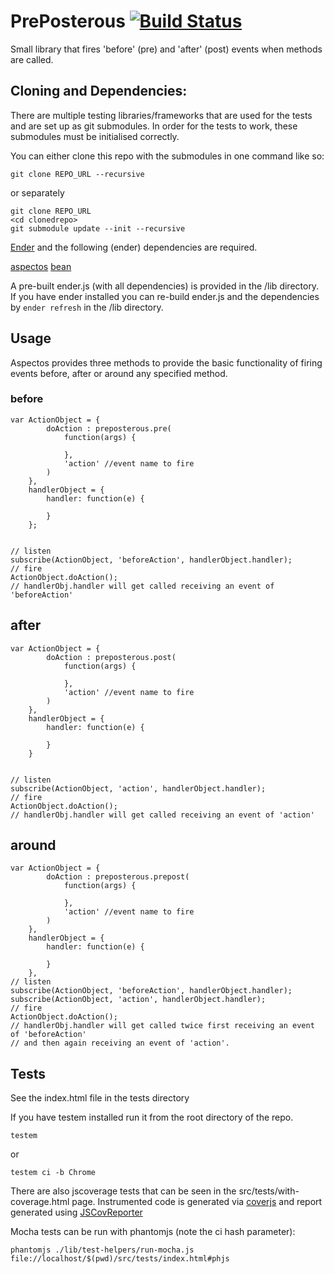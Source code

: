 # PrePosterous [![Build Status](https://secure.travis-ci.org/lawrencec/preposterous.png)](http://travis-ci.org/lawrencec/preposterous)

Small library that fires 'before' (pre) and 'after' (post) events when methods are called.

## Cloning and Dependencies:

There are multiple testing libraries/frameworks that are used for the tests and are set up as git submodules. In order for the tests to work, these submodules
must be initialised correctly.

You can either clone this repo with the submodules in one command like so:

    git clone REPO_URL --recursive

or separately

    git clone REPO_URL
    <cd clonedrepo>
    git submodule update --init --recursive


[Ender](http://ender.no.de) and the following (ender) dependencies are required.

[aspectos](https://github.com/lawrencec/aspectos)
[bean](https://github.com/fat/bean)

A pre-built ender.js (with all dependencies) is provided in the /lib directory. If you have ender installed
you can re-build ender.js and the dependencies by <code>ender refresh</code> in the /lib directory.

## Usage

Aspectos provides three methods to provide the basic functionality of firing events
before, after or around any specified method.

### before


    var ActionObject = {
            doAction : preposterous.pre(
                function(args) {

                },
                'action' //event name to fire
            )
        },
        handlerObject = {
            handler: function(e) {

            }
        };


    // listen
    subscribe(ActionObject, 'beforeAction', handlerObject.handler);
    // fire
    ActionObject.doAction();
    // handlerObj.handler will get called receiving an event of 'beforeAction'

## after

    var ActionObject = {
            doAction : preposterous.post(
                function(args) {

                },
                'action' //event name to fire
            )
        },
        handlerObject = {
            handler: function(e) {

            }
        }


    // listen
    subscribe(ActionObject, 'action', handlerObject.handler);
    // fire
    ActionObject.doAction();
    // handlerObj.handler will get called receiving an event of 'action'

## around
    var ActionObject = {
            doAction : preposterous.prepost(
                function(args) {

                },
                'action' //event name to fire
            )
        },
        handlerObject = {
            handler: function(e) {

            }
        },
    // listen
    subscribe(ActionObject, 'beforeAction', handlerObject.handler);
    subscribe(ActionObject, 'action', handlerObject.handler);
    // fire
    ActionObject.doAction();
    // handlerObj.handler will get called twice first receiving an event of 'beforeAction'
    // and then again receiving an event of 'action'.

## Tests

See the index.html file in the tests directory

If you have testem installed run it from the root directory of the repo.

    testem

or

    testem ci -b Chrome

There are also jscoverage tests that can be seen in the src/tests/with-coverage.html page. Instrumented code is generated via [coverjs](https://github.com/arian/CoverJS) and report generated using [JSCovReporter](https://github.com/lawrencec/JSCovReporter)

Mocha tests can be run with phantomjs (note the ci hash parameter):

    phantomjs ./lib/test-helpers/run-mocha.js file://localhost/$(pwd)/src/tests/index.html#phjs